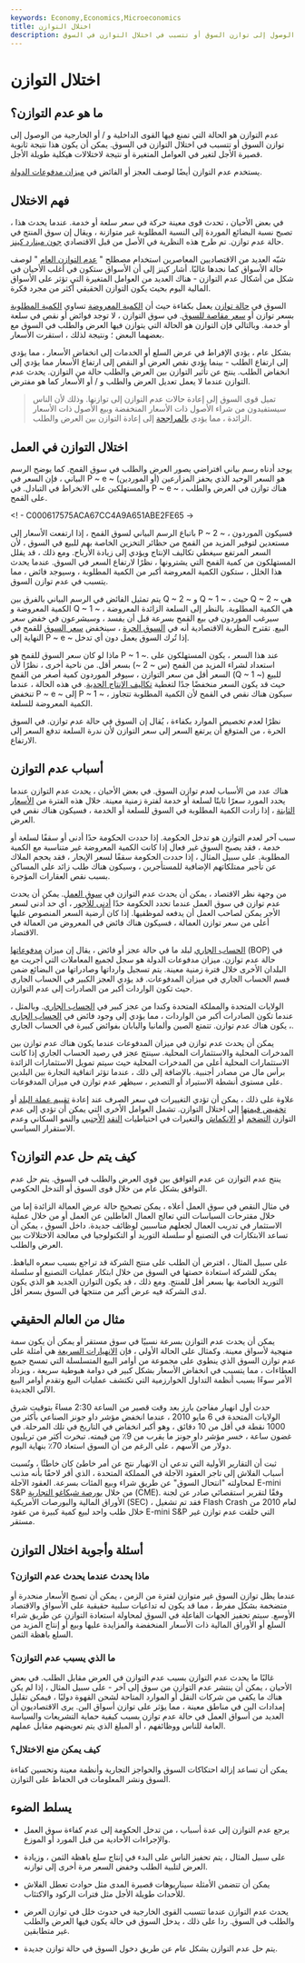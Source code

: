 ```yaml
---
keywords: Economy,Economics,Microeconomics
title: اختلال التوازن
description: عدم التوازن هو الحالة التي تمنع فيها القوى الداخلية و / أو الخارجية من الوصول إلى توازن السوق أو تتسبب في اختلال التوازن في السوق.
---
```


# اختلال التوازن
## ما هو عدم التوازن؟

عدم التوازن هو الحالة التي تمنع فيها القوى الداخلية و / أو الخارجية من الوصول إلى توازن السوق أو تتسبب في اختلال التوازن في السوق. يمكن أن يكون هذا نتيجة ثانوية قصيرة الأجل لتغير في العوامل المتغيرة أو نتيجة لاختلالات هيكلية طويلة الأجل.

يستخدم عدم التوازن أيضًا لوصف العجز أو الفائض في [ميزان مدفوعات الدولة](/bop).

## فهم الاختلال

في بعض الأحيان ، تحدث قوى معينة حركة في سعر سلعة أو خدمة. عندما يحدث هذا ، تصبح نسبة البضائع الموردة إلى النسبة المطلوبة غير متوازنة ، ويقال إن سوق المنتج في حالة عدم توازن. تم طرح هذه النظرية في الأصل من قبل الاقتصادي [جون مينارد كينز](/john_maynard_keynes).

شبّه العديد من الاقتصاديين المعاصرين استخدام مصطلح " [عدم التوازن العام](/general-equilibrium-theory) " لوصف حالة الأسواق كما نجدها غالبًا. أشار كينز إلى أن الأسواق ستكون في أغلب الأحيان في شكل من أشكال عدم التوازن - هناك العديد من العوامل المتغيرة التي تؤثر على الأسواق المالية اليوم بحيث يكون التوازن الحقيقي أكثر من مجرد فكرة.

السوق في [حالة توازن](/equilibrium) يعمل بكفاءة حيث أن [الكمية المعروضة](/quantitysupplied) تساوي [الكمية المطلوبة](/quantitydemanded) بسعر توازن أو [سعر مقاصة للسوق](/clearingprice). في سوق التوازن ، لا توجد فوائض أو نقص في سلعة أو خدمة. وبالتالي فإن التوازن هو الحالة التي يتوازن فيها العرض والطلب في السوق مع بعضهما البعض ؛ ونتيجة لذلك ، استقرت الأسعار.

بشكل عام ، يؤدي الإفراط في عرض السلع أو الخدمات إلى انخفاض الأسعار ، مما يؤدي إلى ارتفاع الطلب - بينما يؤدي نقص العرض أو النقص إلى ارتفاع الأسعار مما يؤدي إلى انخفاض الطلب. ينتج عن تأثير التوازن بين العرض والطلب حالة من التوازن. يحدث عدم التوازن عندما لا يعمل تعديل العرض والطلب و / أو الأسعار كما هو مفترض.

> تميل قوى السوق إلى إعادة حالات عدم التوازن إلى توازنها. وذلك لأن الناس سيستفيدون من شراء الأصول ذات الأسعار المنخفضة وبيع الأصول ذات الأسعار الزائدة ، مما يؤدي [بالمراجحة](/arbitrageur) إلى إعادة التوازن بين العرض والطلب.

>

## اختلال التوازن في العمل

يوجد أدناه رسم بياني افتراضي يصور العرض والطلب في سوق القمح. كما يوضح الرسم البياني ، فإن السعر في P ~ e ~ هو السعر الوحيد الذي يحفز المزارعين (أو الموردين) والمستهلكين على الانخراط في التبادل. في P ~ e ~ ، هناك توازن في العرض والطلب على القمح.

<! - C000617575ACA67CC4A9A651ABE2FE65 ->

باتباع الرسم البياني لسوق القمح ، إذا ارتفعت الأسعار إلى P ~ 2 ~ ، فسيكون الموردون مستعدين لتوفير المزيد من القمح من حظائر التخزين الخاصة بهم للبيع في السوق ، لأن السعر المرتفع سيغطي تكاليف الإنتاج ويؤدي إلى زيادة الأرباح. ومع ذلك ، قد يقلل المستهلكون من كمية القمح التي يشترونها ، نظرًا لارتفاع السعر في السوق. عندما يحدث هذا الخلل ، ستكون الكمية المعروضة أكبر من الكمية المطلوبة ، وسيوجد فائض ، مما يتسبب في عدم توازن السوق.

يتم تمثيل الفائض في الرسم البياني بالفرق بين Q ~ 2 ~ و Q ~ 1 ~ ، حيث Q ~ 2 ~ هي الكمية المعروضة و Q ~ 1 ~ هي الكمية المطلوبة. بالنظر إلى السلعة الزائدة المعروضة ، سيرغب الموردون في بيع القمح بسرعة قبل أن يفسد ، وسيشرعون في خفض سعر البيع. تقترح النظرية الاقتصادية أنه في [السوق الحرة](/freemarket) ، سينخفض [سعر السوق](/market-price) للقمح في النهاية إلى P ~ e ~ إذا تُرك السوق يعمل دون أي تدخل.

ماذا لو كان سعر السوق للقمح هو P ~ 1 ~. عند هذا السعر ، يكون المستهلكون على استعداد لشراء المزيد من القمح (س ~ 2 ~) بسعر أقل. من ناحية أخرى ، نظرًا لأن السعر أقل من سعر التوازن ، سيوفر الموردون كمية أصغر من القمح (Q ~ 1 ~) للبيع حيث قد يكون السعر منخفضًا جدًا لتغطية [تكاليف الإنتاج الحدية](/marginalcostofproduction). في هذه الحالة ، عندما تنخفض P ~ e ~ إلى P ~ 1 ~ ، سيكون هناك نقص في القمح لأن الكمية المطلوبة تتجاوز الكمية المعروضة للسلعة.

نظرًا لعدم تخصيص الموارد بكفاءة ، يُقال إن السوق في حالة عدم توازن. في السوق الحرة ، من المتوقع أن يرتفع السعر إلى سعر التوازن لأن ندرة السلعة تدفع السعر إلى الارتفاع.

## أسباب عدم التوازن

هناك عدد من الأسباب لعدم توازن السوق. في بعض الأحيان ، يحدث عدم التوازن عندما يحدد المورد سعرًا ثابتًا لسلعة أو خدمة لفترة زمنية معينة. خلال هذه الفترة من [الأسعار الثابتة](/price_stickiness) ، إذا زادت الكمية المطلوبة في السوق للسلعة أو الخدمة ، فسيكون هناك نقص في العرض.

سبب آخر لعدم التوازن هو تدخل الحكومة. إذا حددت الحكومة حدًا أدنى أو سقفًا لسلعة أو خدمة ، فقد يصبح السوق غير فعال إذا كانت الكمية المعروضة غير متناسبة مع الكمية المطلوبة. على سبيل المثال ، إذا حددت الحكومة سقفًا لسعر الإيجار ، فقد يحجم الملاك عن تأجير ممتلكاتهم الإضافية للمستأجرين ، وسيكون هناك طلب زائد على المساكن بسبب نقص العقارات المؤجرة.

من وجهة نظر الاقتصاد ، يمكن أن يحدث عدم التوازن في [سوق العمل](/labor-market). يمكن أن يحدث عدم توازن في سوق العمل عندما تحدد الحكومة حدًا [أدنى للأجور](/minimum_wage) ، أي حد أدنى لسعر الأجر يمكن لصاحب العمل أن يدفعه لموظفيها. إذا كان أرضية السعر المنصوص عليها أعلى من سعر توازن العمالة ، فسيكون هناك فائض في المعروض من العمالة في الاقتصاد.

[الحساب الجاري](/currentaccount) لبلد ما في حالة عجز أو فائض ، يقال إن ميزان [مدفوعاتها](/bop) (BOP) في حالة عدم توازن. ميزان مدفوعات الدولة هو سجل لجميع المعاملات التي أجريت مع البلدان الأخرى خلال فترة زمنية معينة. يتم تسجيل وارداتها وصادراتها من البضائع ضمن قسم الحساب الجاري في ميزان المدفوعات. قد يؤدي العجز الكبير في الحساب الجاري حيث تكون الواردات أكبر من الصادرات إلى عدم التوازن.

الولايات المتحدة والمملكة المتحدة وكندا من عجز كبير في [الحساب الجاري](/currentaccountdeficit). وبالمثل ، عندما تكون الصادرات أكبر من الواردات ، مما يؤدي إلى وجود فائض في [الحساب الجاري](/current-account-surplus) ، يكون هناك عدم توازن. تتمتع الصين وألمانيا واليابان بفوائض كبيرة في الحساب الجاري.

يمكن أن يحدث عدم توازن في ميزان المدفوعات عندما يكون هناك عدم توازن بين المدخرات المحلية والاستثمارات المحلية. سينتج عجز في رصيد الحساب الجاري إذا كانت الاستثمارات المحلية أعلى من المدخرات المحلية حيث سيتم تمويل الاستثمارات الزائدة برأس مال من مصادر أجنبية. بالإضافة إلى ذلك ، عندما تؤثر اتفاقية التجارة بين البلدين على مستوى أنشطة الاستيراد أو التصدير ، سيظهر عدم توازن في ميزان المدفوعات.

علاوة على ذلك ، يمكن أن تؤدي التغييرات في سعر الصرف عند إعادة [تقييم عملة البلد](/revaluation) أو [تخفيض قيمتها](/devaluation) إلى اختلال التوازن. تشمل العوامل الأخرى التي يمكن أن تؤدي إلى عدم التوازن [التضخم](/inflation) أو [الانكماش](/deflation) والتغيرات في احتياطيات [النقد](/foreign-exchange-reserves) [الأجنبي](/foreign-exchange-reserves) والنمو السكاني وعدم الاستقرار السياسي.

## كيف يتم حل عدم التوازن؟

ينتج عدم التوازن عن عدم التوافق بين قوى العرض والطلب في السوق. يتم حل عدم التوافق بشكل عام من خلال قوى السوق أو التدخل الحكومي.

في مثال النقص في سوق العمل أعلاه ، يمكن تصحيح حالة عرض العمالة الزائدة إما من خلال مقترحات السياسات التي تعالج العمال العاطلين عن العمل أو من خلال عملية الاستثمار في تدريب العمال لجعلهم مناسبين لوظائف جديدة. داخل السوق ، يمكن أن تساعد الابتكارات في التصنيع أو سلسلة التوريد أو التكنولوجيا في معالجة الاختلالات بين العرض والطلب.

على سبيل المثال ، افترض أن الطلب على منتج الشركة قد تراجع بسبب سعره الباهظ. يمكن للشركة استعادة حصتها في السوق من خلال ابتكار عمليات التصنيع أو سلسلة التوريد الخاصة بها بسعر أقل للمنتج. ومع ذلك ، قد يكون التوازن الجديد هو الذي يكون لدى الشركة فيه عرض أكبر من منتجها في السوق بسعر أقل.

## مثال من العالم الحقيقي

يمكن أن يحدث عدم التوازن بسرعة نسبيًا في سوق مستقر أو يمكن أن يكون سمة منهجية لأسواق معينة. وكمثال على الحالة الأولى ، فإن [الانهيارات السريعة](/flash-crash) هي أمثلة على عدم توازن السوق الذي ينطوي على مجموعة من أوامر البيع المتسلسلة التي تمسح جميع العطاءات ، مما يتسبب في انخفاض الأسعار بشكل كبير في دوامة هبوطية سريعة ، ويزداد الأمر سوءًا بسبب أنظمة التداول الخوارزمية التي تكتشف عمليات البيع وتقدم أوامر البيع الآلي الجديدة.

حدث أول انهيار مفاجئ بارز بعد وقت قصير من الساعة 2:30 مساءً بتوقيت شرق الولايات المتحدة في 6 مايو 2010 ، عندما انخفض مؤشر داو جونز الصناعي بأكثر من 1000 نقطة في أقل من 10 دقائق ، وهو أكبر انخفاض في التاريخ في تلك المرحلة. في غضون ساعة ، خسر مؤشر داو جونز ما يقرب من 9٪ من قيمته. تبخرت أكثر من تريليون دولار من الأسهم ، على الرغم من أن السوق استعاد 70٪ بنهاية اليوم.

ثبت أن التقارير الأولية التي تدعي أن الانهيار نتج عن أمر خاطئ كان خاطئًا ، ونُسبت أسباب الفلاش إلى تاجر العقود الآجلة في المملكة المتحدة ، الذي أقر لاحقًا بأنه مذنب لمحاولته "انتحال السوق" عن طريق شراء وبيع المئات بسرعة. العقود الآجلة E-mini S&P من خلال [بورصة شيكاغو التجارية](/cme) (CME). وفقًا لتقرير استقصائي صادر عن لجنة الأوراق المالية والبورصات الأمريكية (SEC) ، فقد تم تشغيل Flash Crash لعام 2010 من خلال طلب واحد لبيع كمية كبيرة من عقود E-mini S&P التي خلقت عدم توازن غير مستقر.

## أسئلة وأجوبة اختلال التوازن

### ماذا يحدث عندما يحدث عدم التوازن؟

عندما يظل توازن السوق غير متوازن لفترة من الزمن ، يمكن أن تصبح الأسعار منحدرة أو متضخمة بشكل مفرط ، مما قد يكون له تداعيات سلبية حقيقية على الأسواق والاقتصاد الأوسع. سيتم تحفيز الجهات الفاعلة في السوق لمحاولة استعادة التوازن عن طريق شراء السلع أو الأوراق المالية ذات الأسعار المنخفضة والمزايدة عليها وبيع أو إنتاج المزيد من السلع باهظة الثمن.

### ما الذي يسبب عدم التوازن؟

غالبًا ما يحدث عدم التوازن بسبب عدم التوازن في العرض مقابل الطلب. في بعض الأحيان ، يمكن أن ينتشر عدم التوازن من سوق إلى آخر - على سبيل المثال ، إذا لم يكن هناك ما يكفي من شركات النقل أو الموارد المتاحة لشحن القهوة دوليًا ، فيمكن تقليل إمدادات البن في مناطق معينة ، مما يؤثر على توازن أسواق البن. يرى الاقتصاديون أن العديد من أسواق العمل في حالة عدم توازن بسبب كيفية حماية التشريعات والسياسة العامة للناس ووظائفهم ، أو المبلغ الذي يتم تعويضهم مقابل عملهم.

### كيف يمكن منع الاختلال؟

يمكن أن تساعد إزالة احتكاكات السوق والحواجز التجارية وأنظمة معينة وتحسين كفاءة السوق ونشر المعلومات في الحفاظ على التوازن.

## يسلط الضوء

- يرجع عدم التوازن إلى عدة أسباب ، من تدخل الحكومة إلى عدم كفاءة سوق العمل والإجراءات الأحادية من قبل المورد أو الموزع.

- على سبيل المثال ، يتم تحفيز الناس على البدء في إنتاج سلع باهظة الثمن ، وزيادة العرض لتلبية الطلب وخفض السعر مرة أخرى إلى توازنه.

- يمكن أن تتضمن الأمثلة سيناريوهات قصيرة المدى مثل حوادث تعطل الفلاش للأحداث طويلة الأجل مثل فترات الركود والاكتئاب.

- يحدث عدم التوازن عندما تتسبب القوى الخارجية في حدوث خلل في توازن العرض والطلب في السوق. ردا على ذلك ، يدخل السوق في حالة يكون فيها العرض والطلب غير متطابقين.

- يتم حل عدم التوازن بشكل عام عن طريق دخول السوق في حالة توازن جديدة.

